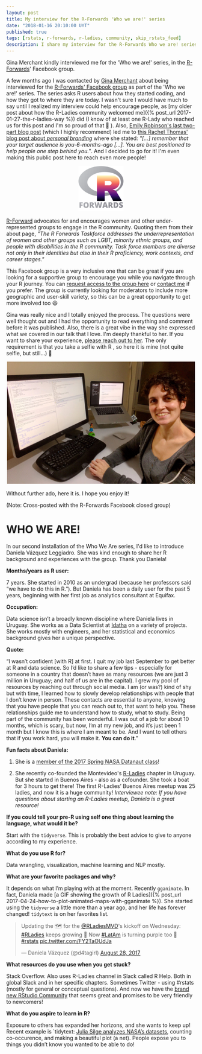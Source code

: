 ```yaml
---
layout: post
title: My interview for the R-Forwards 'Who we are!' series
date: "2018-01-16 20:10:00 UYT"
published: true
tags: [rstats, r-forwards, r-ladies, community, skip_rstats_feed]
description: I share my interview for the R-Forwards Who we are! series.
---
```

Gina Merchant kindly interviewed me for the 'Who we are!' series, in the [R-Forwards](http://forwards.github.io/about/)' Facebook group.

<!--more-->

A few months ago I was contacted by [Gina Merchant](http://gmerchant.ucsd.edu/) about being interviewed for the [R-Forwards' Facebook group](https://www.facebook.com/groups/163371137549666) as part of the 'Who we are!' series. The series asks R users about how they started coding, and how they got to where they are today. I wasn't sure I would have much to say until I realized my interview could help encourage people, as [my older post about how the R-Ladies community welcomed me]({% post_url 2017-01-27-the-r-ladies-way %}) did (I know of at least one R-Lady who reached us for this post and I'm so proud of that 💁 ). Also, [Emily Robinson's last two-part blog post](https://robinsones.github.io/Building-Your-Data-Science-Network-Reaching-Out/) (which I highly recommend) led me to [this Rachel Thomas' blog post about _personal branding_](http://www.fast.ai/2017/12/18/personal-brand/) where she stated: _"[...] remember that your target audience is you-6-months-ago [...]. You are best positioned to help people one step behind you."_. And I decided to go for it! I'm even making this public post here to reach even more people!

<div align="center"><img src="/figure/source/r-forwards-who-we-are-series/2018-01-13-r-forwards-who-we-are-series/forwards.png" width="120" /></div>

[R-Forward](http://forwards.github.io/about/) advocates for and encourages women and other under-represented groups to engage in the R community. Quoting them from their about page, _"The R Forwards Taskforce addresses the underrepresentation of women and other groups such as LGBT, minority ethnic groups, and people with disabilities in the R community. Task force members are diverse not only in their identities but also in their R proficiency, work contexts, and career stages."_

This Facebook group is a very inclusive one that can be great if you are looking for a supportive group to encourage you while you navigate through your R journey. You can [request access to the group here](https://www.facebook.com/groups/163371137549666) or [contact me](https://twitter.com/intent/tweet?user_id=114258616) if you prefer. The group is currently looking for moderators to include more geographic and user-skill variety, so this can be a great opportunity to get more involved too 😃

Gina was really nice and I totally enjoyed the process. The questions were well thought out and I had the opportunity to read everything and comment before it was published. Also, there is a great vibe in the way she expressed what we covered in our talk that I love. I'm deeply thankful to her. If you want to share your experience, [please reach out to her](https://twitter.com/drgmerchant?lang=en). The only requirement is that you take a selfie with R , so here it is mine (not quite selfie, but still...) 💁

<div align="center"><img src="/figure/source/r-forwards-who-we-are-series/2018-01-13-r-forwards-who-we-are-series/fb_pic.jpg" width="500" /></div>

Without further ado, here it is. I hope you enjoy it! 

(Note: Cross-posted with the R-Forwards Facebook closed group)

# WHO WE ARE!

In our second installation of the Who We Are series, I'd like to introduce Daniela Vázquez Leggiadro. She was kind enough to share her R background and experiences with the group. Thank you Daniela!

**Months/years as R user:**

7 years. She started in 2010 as an undergrad (because her professors said “we have to do this in R.”). But Daniela has been a daily user for the past 5 years, beginning with her first job as analytics consultant at Equifax.

**Occupation:**

Data science isn’t a broadly known discipline where Daniela lives in Uruguay. She works as a Data Scientist at [Idatha](http://www.idatha.com/) on a variety of projects. She works mostly with engineers, and her statistical and economics background gives her a unique perspective.

**Quote:**

“I wasn’t confident [with R] at first. I quit my job last September to get better at R and data science. So I’d like to share a few tips - especially for someone in a country that doesn’t have as many resources (we are just 3 million in Uruguay; and half of us are in the capital). I grew my pool of resources by reaching out through social media. I am (or was?) kind of shy but with time, I learned how to slowly develop relationships with people that I don’t know in person. These contacts are essential to anyone, knowing that you have people that you can reach out to, that want to help you. These relationships guide me to understand how to study, what to study. Being part of the community has been wonderful. I was out of a job for about 10 months, which is scary, but now, I’m at my new job, and it’s just been 1 month but I know this is where I am meant to be. And I want to tell others that if you work hard, you will make it. **You can do it**.”

**Fun facts about Daniela:**

1) She is a [member of the 2017 Spring NASA Datanaut class](https://open.nasa.gov/…/welcome-datanauts-2017-spring-class/)!

2) She recently co-founded the Montevideo's [R-Ladies](https://rladies.org) chapter in Uruguay. But she started in Buenos Aires - also as a cofounder. She took a boat for 3 hours to get there! The first R-Ladies’ Buenos Aires meetup was 25 ladies, and now it is a huge community! 
_Interviewee note: If you have questions about starting an R-Ladies meetup, Daniela is a great resource!_

**If you could tell your pre-R using self one thing about learning the language, what would it be?**

Start with the `tidyverse`. This is probably the best advice to give to anyone according to my experience.

**What do you use R for?**

Data wrangling, visualization, machine learning and NLP mostly.

**What are your favorite packages and why?**

It depends on what I’m playing with at the moment. Recently `gganimate`. In fact, Daniela made [a GIF showing the growth of R Ladies]({% post_url 2017-04-24-how-to-plot-animated-maps-with-gganimate %}). She started using the `tidyverse` a little more than a year ago, and her life has forever changed! `tidytext` is on her favorites list.

<blockquote class="twitter-tweet tw-align-center" data-lang="en"><p lang="en" dir="ltr">Updating the 🗺 for the <a href="https://twitter.com/RLadiesMVD?ref_src=twsrc%5Etfw">@RLadiesMVD</a>&#39;s kickoff on Wednesday: <a href="https://twitter.com/hashtag/RLadies?src=hash&amp;ref_src=twsrc%5Etfw">#RLadies</a> keeps growing 🎉 Now <a href="https://twitter.com/hashtag/LatAm?src=hash&amp;ref_src=twsrc%5Etfw">#LatAm</a> is turning purple too 💜 <a href="https://twitter.com/hashtag/rstats?src=hash&amp;ref_src=twsrc%5Etfw">#rstats</a> <a href="https://t.co/FY2TaOUdJa">pic.twitter.com/FY2TaOUdJa</a></p>&mdash; Daniela Vázquez (@d4tagirl) <a href="https://twitter.com/d4tagirl/status/902130856260771842?ref_src=twsrc%5Etfw">August 28, 2017</a></blockquote>
<script async src="https://platform.twitter.com/widgets.js" charset="utf-8"></script>

**What resources do you use when you get stuck?**

Stack Overflow. Also uses R-Ladies channel in Slack called R Help. Both in global Slack and in her specific chapters. Sometimes Twitter - using #rstats (mostly for general or conceptual questions). And now we have the [brand new RStudio Community](https://community.rstudio.com/) that seems great and promises to be very friendly to newcomers!

**What do you aspire to learn in R?**

Exposure to others has expanded her horizons, and she wants to keep up! Recent example is `tidytext: [Julia Silge analyzes NASA’s datasets](https://www.tidytextmining.com/nasa.html), counting co-occurence, and making a beautiful plot (a net). People expose you to things you didn’t know you wanted to be able to do!

